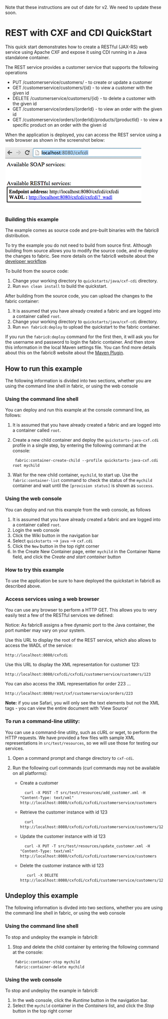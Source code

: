 Note that these instructions are out of date for v2. We need to update these soon.

# REST with CXF and CDI QuickStart

This quick start demonstrates how to create a RESTful (JAX-RS) web service using Apache CXF and expose it using CDI running in a Java standalone container.

The REST service provides a customer service that supports the following operations
 
- PUT /customerservice/customers/ - to create or update a customer
- GET /customerservice/customers/{id} - to view a customer with the given id
- DELETE /customerservice/customers/{id} - to delete a customer with the given id
- GET /customerservice/orders/{orderId} - to view an order with the given id
- GET /customerservice/orders/{orderId}/products/{productId} - to view a specific product on an order with the given id

When the application is deployed, you can access the REST service using a web browser as shown in the screenshot below:

![Standalone REST diagram](https://raw.githubusercontent.com/fabric8io/fabric8/master/docs/images/cxfcdi-rest.png)


### Building this example

The example comes as source code and pre-built binaries with the fabric8 distribution. 

To try the example you do not need to build from source first. Although building from source allows you to modify the source code, and re-deploy the changes to fabric. See more details on the fabric8 website about the [developer workflow](http://fabric8.io/gitbook/developer.html).

To build from the source code:

1. Change your working directory to `quickstarts/java/cxf-cdi` directory.
1. Run `mvn clean install` to build the quickstart.

After building from the source code, you can upload the changes to the fabric container:

1. It is assumed that you have already created a fabric and are logged into a container called `root`.
1. Change your working directory to `quickstarts/java/cxf-cdi` directory.
1. Run `mvn fabric8:deploy` to upload the quickstart to the fabric container.

If you run the `fabric8:deploy` command for the first then, it will ask you for the username and password to login the fabric container.
And then store this information in the local Maven settings file. You can find more details about this on the fabric8 website about the [Maven Plugin](http://fabric8.io/gitbook/mavenPlugin.html).


## How to run this example

The following information is divided into two sections, whether you are using the command line shell in fabric, or using the web console

### Using the command line shell

You can deploy and run this example at the console command line, as follows:

1. It is assumed that you have already created a fabric and are logged into a container called `root`.
1. Create a new child container and deploy the `quickstarts-java-cxf.cdi` profile in a single step, by entering the
 following command at the console:

        fabric:container-create-child --profile quickstarts-java-cxf.cdi root mychild

1. Wait for the new child container, `mychild`, to start up. Use the `fabric:container-list` command to check the status of the `mychild` container and wait until the `[provision status]` is shown as `success`.


### Using the web console

You can deploy and run this example from the web console, as follows

1. It is assumed that you have already created a fabric and are logged into a container called `root`.
1. Login the web console
1. Click the Wiki button in the navigation bar
1. Select `quickstarts` --> `java` --> `cxf.cdi`
1. Click the `New` button in the top right corner
1. In the Create New Container page, enter `mychild` in the Container Name field, and click the *Create and start container* button


### How to try this example

To use the application be sure to have deployed the quickstart in fabric8 as described above. 

### Access services using a web browser

You can use any browser to perform a HTTP GET.  This allows you to very easily test a few of the RESTful services we defined:

Notice: As fabric8 assigns a free dynamic port to the Java container, the port number may vary on your system.

Use this URL to display the root of the REST service, which also allows to access the WADL of the service:

    http://localhost:8080/cxfcdi

Use this URL to display the XML representation for customer 123:

    http://localhost:8080/cxfcdi/cxfcdi/customerservice/customers/123

You can also access the XML representation for order 223 ...

    http://localhost:8080/rest/cxf/customerservice/orders/223

**Note:** if you use Safari, you will only see the text elements but not the XML tags - you can view the entire document with 'View Source'


### To run a command-line utility:

You can use a command-line utility, such as cURL or wget, to perform the HTTP requests.  We have provided a few files with sample XML representations in `src/test/resources`, so we will use those for testing our services.

1. Open a command prompt and change directory to `cxf-cdi`.
2. Run the following curl commands (curl commands may not be available on all platforms):
    
    * Create a customer
 
            curl -X POST -T src/test/resources/add_customer.xml -H "Content-Type: text/xml" http://localhost:8080/cxfcdi/cxfcdi/customerservice/customers
  
    * Retrieve the customer instance with id 123
    
            curl http://localhost:8080/cxfcdi/cxfcdi/customerservice/customers/123

    * Update the customer instance with id 123
  
            curl -X PUT -T src/test/resources/update_customer.xml -H "Content-Type: text/xml" http://localhost:8080/cxfcdi/cxfcdi/customerservice/customers

    * Delete the customer instance with id 123
  
             curl -X DELETE http://localhost:8080/cxfcdi/cxfcdi/customerservice/customers/123


## Undeploy this example

The following information is divded into two sections, whether you are using the command line shell in fabric, or using the web console

### Using the command line shell

To stop and undeploy the example in fabric8:

1. Stop and delete the child container by entering the following command at the console:

        fabric:container-stop mychild
        fabric:container-delete mychild

### Using the web console

To stop and undeploy the example in fabric8:

1. In the web console, click the *Runtime* button in the navigation bar.
1. Select the `mychild` container in the *Containers* list, and click the *Stop* button in the top right corner

